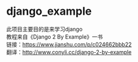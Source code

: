 # django_example

此项目主要目的是来学习django  
教程来自《Django 2 By Example》一书  
链接：https://www.jianshu.com/p/c024662bbb22  
翻译：http://www.conyli.cc/django-2-by-example
